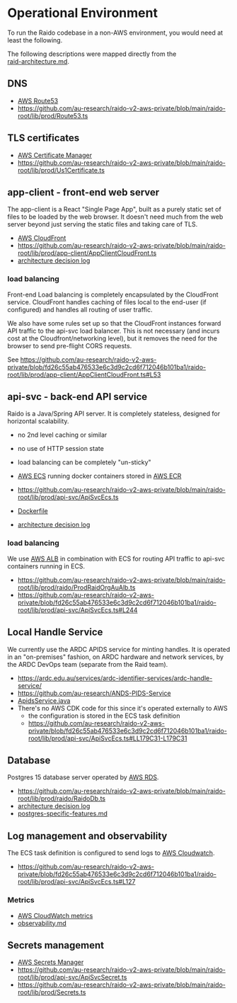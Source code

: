
# Operational Environment 

To run the Raido codebase in a non-AWS environment, you would need at least the 
following.  

The following descriptions were mapped directly from the  
[raid-architecture.md](/doc/architecture/raid-architecture.md).


## DNS
* [AWS Route53](https://aws.amazon.com/route53/)
* https://github.com/au-research/raido-v2-aws-private/blob/main/raido-root/lib/prod/Route53.ts


## TLS certificates
* [AWS Certificate Manager](https://aws.amazon.com/certificate-manager/)
* https://github.com/au-research/raido-v2-aws-private/blob/main/raido-root/lib/prod/Us1Certificate.ts


## app-client - front-end web server

The app-client is a React "Single Page App", built as a purely static set of 
files to be loaded by the web browser.  It doesn't need much from the web
server beyond just serving the static files and taking care of TLS.

* [AWS CloudFront](https://docs.aws.amazon.com/cloudfront/index.html)
* https://github.com/au-research/raido-v2-aws-private/blob/main/raido-root/lib/prod/app-client/AppClientCloudFront.ts
* [architecture decision log](/app-client/doc/adr)


###  load balancing

Front-end Load balancing is completely encapsulated by the CloudFront service.
CloudFront handles caching of files local to the end-user (if configured) and 
handles all routing of user traffic.

We also have some rules set up so that the CloudFront instances forward API 
traffic to the api-svc load balancer.  This is not necessary (and incurs cost
at the Cloudfront/networking level), but it removes
the need for the browser to send pre-flight CORS requests.

See https://github.com/au-research/raido-v2-aws-private/blob/fd26c55ab476533e6c3d9c2cd6f712046b101ba1/raido-root/lib/prod/app-client/AppClientCloudFront.ts#L53


## api-svc - back-end API service

Raido is a Java/Spring API server.
It is completely stateless, designed for horizontal scalability.
* no 2nd level caching or similar
* no use of HTTP session state
* load balancing can be completely "un-sticky"

* [AWS ECS](https://aws.amazon.com/ecs/) running docker containers stored in 
  [AWS ECR](https://aws.amazon.com/ecr/)
* https://github.com/au-research/raido-v2-aws-private/blob/main/raido-root/lib/prod/api-svc/ApiSvcEcs.ts
* [Dockerfile](/api-svc/docker/src/main/docker/Ecs.Dockerfile)
* [architecture decision log](/api-svc/doc/adr/readme.md)


### load balancing

We use [AWS ALB](https://aws.amazon.com/elasticloadbalancing/application-load-balancer/) 
in combination with ECS for routing API traffic to api-svc containers running 
in ECS.

* https://github.com/au-research/raido-v2-aws-private/blob/main/raido-root/lib/prod/raido/ProdRaidOrgAuAlb.ts
* https://github.com/au-research/raido-v2-aws-private/blob/fd26c55ab476533e6c3d9c2cd6f712046b101ba1/raido-root/lib/prod/api-svc/ApiSvcEcs.ts#L244


## Local Handle Service

We currently use the ARDC APIDS service for minting handles.
It is operated in an "on-premises" fashion, on ARDC hardware and network 
services, by the ARDC DevOps team (separate from the Raid team).

* https://ardc.edu.au/services/ardc-identifier-services/ardc-handle-service/
* https://github.com/au-research/ANDS-PIDS-Service
* [ApidsService.java](/api-svc/spring/src/main/java/raido/apisvc/service/apids/ApidsService.java)
* There's no AWS CDK code for this since it's operated externally to AWS
  * the configuration is stored in the ECS task definition
  * https://github.com/au-research/raido-v2-aws-private/blob/fd26c55ab476533e6c3d9c2cd6f712046b101ba1/raido-root/lib/prod/api-svc/ApiSvcEcs.ts#LL179C31-L179C31


## Database

Postgres 15 database server operated by [AWS RDS](https://aws.amazon.com/rds/).

* https://github.com/au-research/raido-v2-aws-private/blob/main/raido-root/lib/prod/raido/RaidoDb.ts
* [architecture decision log](/api-svc/doc/adr/2022-07-21-database.md)
* [postgres-specific-features.md](/api-svc/doc/postgres-specific-features.md)


## Log management and observability

The ECS task definition is configured to send logs to 
[AWS Cloudwatch](https://aws.amazon.com/cloudwatch/).

* https://github.com/au-research/raido-v2-aws-private/blob/fd26c55ab476533e6c3d9c2cd6f712046b101ba1/raido-root/lib/prod/api-svc/ApiSvcEcs.ts#L127

### Metrics
* [AWS CloudWatch metrics](https://docs.aws.amazon.com/AmazonCloudWatch/latest/monitoring/working_with_metrics.html)
* [observability.md](/doc/observability.md)


## Secrets management

* [AWS Secrets Manager](https://docs.aws.amazon.com/secretsmanager/index.html)
* https://github.com/au-research/raido-v2-aws-private/blob/main/raido-root/lib/prod/api-svc/ApiSvcSecret.ts
* https://github.com/au-research/raido-v2-aws-private/blob/main/raido-root/lib/prod/Secrets.ts

